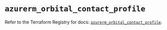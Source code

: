 # `azurerm_orbital_contact_profile`

Refer to the Terraform Registry for docs: [`azurerm_orbital_contact_profile`](https://registry.terraform.io/providers/hashicorp/azurerm/4.17.0/docs/resources/orbital_contact_profile).
